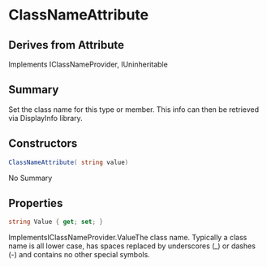 # ClassNameAttribute

## Derives from Attribute
Implements IClassNameProvider, IUninheritable

## Summary

Set the class name for this type or member.
This info can then be retrieved via DisplayInfo library.
## Constructors

```c#
ClassNameAttribute( string value) 
```
No Summary
## Properties

```c#
string Value { get; set; } 
```
ImplementsIClassNameProvider.ValueThe class name.
Typically a class name is all lower case, has spaces replaced by underscores (_) or dashes (-) and contains no other special symbols.
